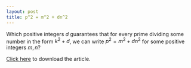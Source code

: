 ```yaml
---
layout: post
title: p^2 = m^2 + dn^2
---
```


Which positive integers $d$ guarantees that for every prime dividing some number in the form $k^2+d$, we can write $p^2=m^2+dn^2$ for some positive integers $m,n$?

<a href="https://raw.githubusercontent.com/Tristanchaang/tristanchaang.github.io/main/downloads/p^2=m^2+dn^2.pdf" download>Click here</a> to download the article.